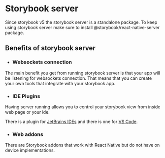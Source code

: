 # Storybook server
Since storybook v5 the storybook server is a standalone package. To keep using storybook server make sure to install @storybook/react-native-server package.

## Benefits of storybook server

* ### Websockets connection
The main benefit you get from running storybook server is that your app will be listening for websockets connection.
That means that you can create your own tools that integrate with your storybook app.

* ### IDE Plugins
Having server running allows you to control your storybook view from inside web page or your ide.

There is a plugin for [JetBrains IDEs](https://plugins.jetbrains.com/plugin/9910-storybook) and there is one 
for [VS Code](https://github.com/orta/vscode-react-native-storybooks).


* ### Web addons
There are Storybook addons that work with React Native but do not have on device implementations.



